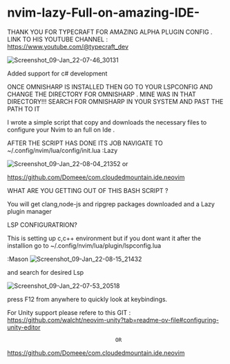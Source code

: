 # nvim-lazy-Full-on-amazing-IDE-

THANK YOU FOR TYPECRAFT FOR AMAZING ALPHA PLUGIN CONFIG . 
LINK TO HIS YOUTUBE CHANNEL : https://www.youtube.com/@typecraft_dev




![Screenshot_09-Jan_22-07-46_30131](https://github.com/altaffff/nvim-lazy-Full-on-amazing-IDE-/assets/17230253/73d74ff1-fe35-4027-b868-1846195148d6)








Added support for c# development 

ONCE OMNISHARP IS INSTALLED THEN GO TO YOUR LSPCONFIG AND CHANGE THE DIRECTORY FOR OMNISHARP . MINE WAS IN THAT DIRECTORY!!! SEARCH FOR OMNISHARP IN YOUR SYSTEM AND PAST THE 
PATH TO IT



I wrote a simple script that copy and downloads the necessary files to configure your Nvim to an full on Ide .

AFTER THE SCRIPT HAS DONE ITS JOB NAVIGATE TO ~/.config/nvim/lua/config/init.lua :Lazy

![Screenshot_09-Jan_22-08-04_21352](https://github.com/altaffff/nvim-lazy-Full-on-amazing-IDE-/assets/17230253/4dcdc615-0c3b-413f-95f0-b71cf00dac4e)
or

                                  
https://github.com/Domeee/com.cloudedmountain.ide.neovim                                    


WHAT ARE YOU GETTING OUT OF THIS BASH SCRIPT ?

You will get clang,node-js and ripgrep packages downloaded and a Lazy plugin manager 

LSP CONFIGURATRION?

This is setting up c,c++ environment but if you dont want it after the installion go to ~/.config/nvim/lua/plugin/lspconfig.lua

:Mason
![Screenshot_09-Jan_22-08-15_21432](https://github.com/altaffff/nvim-lazy-Full-on-amazing-IDE-/assets/17230253/e4e864a5-e16f-447f-b115-de60f6336c7c)





and search for desired Lsp

![Screenshot_09-Jan_22-07-53_20518](https://github.com/altaffff/nvim-lazy-Full-on-amazing-IDE-/assets/17230253/2918bc0b-27e2-4046-ae04-4cc47e863213)


press F12 from anywhere to quickly look at keybindings.

For Unity  support please refere to this GIT : https://github.com/walcht/neovim-unity?tab=readme-ov-file#configuring-unity-editor

                                       OR

https://github.com/Domeee/com.cloudedmountain.ide.neovim                                       
